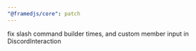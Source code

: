 ```yaml
---
"@framedjs/core": patch
---
```


fix slash command builder times, and custom member input in DiscordInteraction

